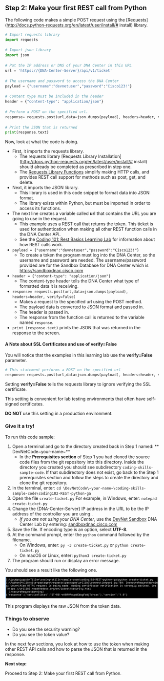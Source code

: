 ## Step 2: Make your first REST call from Python

The following code makes a simple POST request using the [Requests](http://docs.python-requests.org/en/latest/user/install/# install) library.

```python
# Import requests library
import requests

# Import json library
import json

# Put the IP address or DNS of your DNA Center in this URL
url = 'https://{DNA-Center-Server}/api/v1/ticket'

# The username and password to access the DNA Center
payload = {"username":"devnetuser","password":"Cisco123!"}

# Content type must be included in the header
header = {"content-type": "application/json"}

# Perform a POST on the specified url.
response= requests.post(url,data=json.dumps(payload), headers=header, verify=False)

# Print the JSON that is returned
print(response.text)
```

Now, look at what the code is doing.

* First, it imports the requests library.
    * The requests library [Requests Library Installation](http://docs.python-requests.org/en/latest/user/install/# install) should already be completed as prescribed in step one.
    * The [Requests Library Functions](http://docs.python-requests.org/en/latest/) simplify making HTTP calls, and provides REST call support for methods such as post, get, and delete.
* Next, it imports the JSON library.
    * This library is used in this code snippet to format data into JSON format.
    * The library exists within Python, but must be imported in order to access its functions.
* The next line creates a variable called **url** that contains the URL you are going to use in the request.
    * This example uses a REST call that returns the token. This ticket is used for authentication when making all other REST function calls in the DNA Center API.
    * See the [Coding 101: Rest Basics Learning Lab](/lab/coding-101-rest-basics-ga/step/1) for information about how REST calls work.
* `payload = {"username":"devnetuser","password":"Cisco123!"}`
    * To create a token the program must log into the DNA Center, so the username and password are needed. The username/password provided are for the Sandbox Database for DNA Center which is https://sandboxdnac.cisco.com
* `header = {"content-type": "application/json"}`
    * The content-type header tells the DNA Center what type of formatted data it is receiving.
* `response= requests.post(url,data=json.dumps(payload), headers=header, verify=False)`
    * Makes a request to the specified url using the POST method.
    * The payload data is converted to JSON format and passed in.
    * The header is passed in.
    * The response from the function call is returned to the variable named `response`.
* `print (response.text)` prints the JSON that was returned in the response to the screen.


#### A Note about SSL Certificates and use of verify=False

You will notice that the examples in this learning lab use the **verify=False** parameter.

```python
# This statement performs a POST on the specified url
response= requests.post(url,data=json.dumps(payload), headers=header, verify=False)
```
Setting **verify=False** tells the requests library to ignore verifying the SSL certificate.

This setting is convenient for lab testing environments that often have self-signed certificates.

**DO NOT** use this setting in a production environment.

### Give it a try!

To run this code sample:
1. Open a terminal and go to the directory created back in Step 1 named: ** DevNetCode\~your-name~**
    * In the **Prerequisites section** of Step 1 you had cloned the source code files from the git repository into this directory. Inside the directory you created you should see subdirectory `coding-skills-sample-code`. If that subdirectory does not exist, go back to the Step 1 prerequisites section and follow the steps to create the directory and clone the git repository.
2. In the terminal, enter:
`cd \DevNetCode\~your-name~\coding-skills-sample-code\coding102-REST-python-ga`
3. Open the file `create-ticket.py`  For example, in Windows, enter: `notepad create-ticket.py`
4. Change the {DNA-Center-Server} IP address in the URL to be the IP address of the controller you are using .
    * *If you are not using your DNA Center*, use the [DevNet Sandbox](https://sandboxdnac.cisco.com/) DNA Center Lab by entering: [sandboxdnac.cisco.com](https://sandboxdnac.cisco.com)
5. Save the file. If encoding type is an option, select **UTF-8**.
6. At the command prompt, enter the `python` command followed by the filename.
    * On Windows, enter: `py -3 create-ticket.py` or `python create-ticket.py`
    * On macOS or Linux, enter: `python3 create-ticket.py`
7. The program should run or display an error message.

You should see a result like the following one.

![](assets/images/create-ticket.png)

This program displays the raw JSON from the token data.

### Things to observe
* Do you see the security warning?
* Do you see the token value?

In the next few sections, you look at how to use the token when making other REST API calls and how to parse the JSON that is returned in the response.

**Next step:**

Proceed to Step 2: Make your first REST call from Python.
